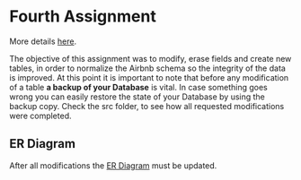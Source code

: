 # Fourth Assignment
More details [here](https://github.com/nevwalkalone/Databases-2019-2020/blob/main/4th%20Assignment/4th-announcement.pdf).

The objective of this assignment was to modify, erase fields and create new tables, in order to normalize the Airbnb schema so the integrity of the data is improved. At this point it is important to note that before any modification of a table **a backup of your Database** is vital. In case something goes wrong you can easily restore the state of your Database by using the backup copy. Check the src folder, to see how all requested modifications were completed.

## ER Diagram
After all modifications the [ER Diagram](https://github.com/nevwalkalone/Databases-2019-2020/blob/main/4th%20Assignment/ER%20Diagram/airbnb_ERD.jpg) must be updated.

